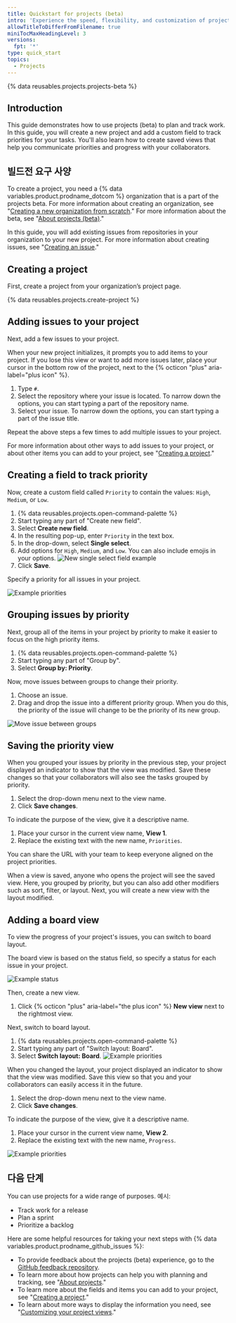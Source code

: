 ```yaml
---
title: Quickstart for projects (beta)
intro: 'Experience the speed, flexibility, and customization of projects (beta) by creating a project in this interactive guide.'
allowTitleToDifferFromFilename: true
miniTocMaxHeadingLevel: 3
versions:
  fpt: '*'
type: quick_start
topics:
  - Projects
---
```


{% data reusables.projects.projects-beta %}

## Introduction

This guide demonstrates how to use projects (beta) to plan and track work. In this guide, you will create a new project and add a custom field to track priorities for your tasks. You'll also learn how to create saved views that help you communicate priorities and progress with your collaborators.

## 빌드전 요구 사양

To create a project, you need a {% data variables.product.prodname_dotcom %} organization that is a part of the projects beta. For more information about creating an organization, see "[Creating a new organization from scratch](/organizations/collaborating-with-groups-in-organizations/creating-a-new-organization-from-scratch)." For more information about the beta, see "[About projects (beta)](/issues/trying-out-the-new-projects-experience/about-projects)."

In this guide, you will add existing issues from repositories in your organization to your new project. For more information about creating issues, see "[Creating an issue](/issues/tracking-your-work-with-issues/creating-an-issue)."

## Creating a project

First, create a project from your organization’s project page.

{% data reusables.projects.create-project %}

## Adding issues to your project

Next, add a few issues to your project.

When your new project initializes, it prompts you to add items to your project. If you lose this view or want to add more issues later, place your cursor in the bottom row of the project, next to the {% octicon "plus" aria-label="plus icon" %}.

1. Type `#`.
2. Select the repository where your issue is located. To narrow down the options, you can start typing a part of the repository name.
3. Select your issue. To narrow down the options, you can start typing a part of the issue title.

Repeat the above steps a few times to add multiple issues to your project.

For more information about other ways to add issues to your project, or about other items you can add to your project, see "[Creating a project](/issues/trying-out-the-new-projects-experience/creating-a-project#adding-items-to-your-project)."

## Creating a field to track priority

Now, create a custom field called `Priority` to contain the values: `High`, `Medium`, or `Low`.

1. {% data reusables.projects.open-command-palette %}
2. Start typing any part of "Create new field".
3. Select **Create new field**.
4. In the resulting pop-up, enter `Priority` in the text box.
5. In the drop-down, select **Single select**.
6. Add options for `High`, `Medium`, and `Low`. You can also include emojis in your options. ![New single select field example](/assets/images/help/projects/new-single-select-field.png)
7. Click **Save**.

Specify a priority for all issues in your project.

![Example priorities](/assets/images/help/projects/priority_example.png)

## Grouping issues by priority

Next, group all of the items in your project by priority to make it easier to focus on the high priority items.

1. {% data reusables.projects.open-command-palette %}
2. Start typing any part of "Group by".
3. Select **Group by: Priority**.

Now, move issues between groups to change their priority.

1. Choose an issue.
2. Drag and drop the issue into a different priority group. When you do this, the priority of the issue will change to be the priority of its new group.

![Move issue between groups](/assets/images/help/projects/move_between_group.gif)

## Saving the priority view

When you grouped your issues by priority in the previous step, your project displayed an indicator to show that the view was modified. Save these changes so that your collaborators will also see the tasks grouped by priority.

1. Select the drop-down menu next to the view name.
2. Click **Save changes**.

To indicate the purpose of the view, give it a descriptive name.

1. Place your cursor in the current view name, **View 1**.
2. Replace the existing text with the new name, `Priorities`.

You can share the URL with your team to keep everyone aligned on the project priorities.

When a view is saved, anyone who opens the project will see the saved view. Here, you grouped by priority, but you can also add other modifiers such as sort, filter, or layout. Next, you will create a new view with the layout modified.

## Adding a board view

To view the progress of your project's issues, you can switch to board layout.

The board view is based on the status field, so specify a status for each issue in your project.

![Example status](/assets/images/help/projects/status_example.png)

Then, create a new view.

1. Click {% octicon "plus" aria-label="the plus icon" %} **New view** next to the rightmost view.

Next, switch to board layout.

1. {% data reusables.projects.open-command-palette %}
2. Start typing any part of "Switch layout: Board".
3. Select **Switch layout: Board**. ![Example priorities](/assets/images/help/projects/example_board.png)

When you changed the layout, your project displayed an indicator to show that the view was modified. Save this view so that you and your collaborators can easily access it in the future.

1. Select the drop-down menu next to the view name.
2. Click **Save changes**.

To indicate the purpose of the view, give it a descriptive name.

1. Place your cursor in the current view name, **View 2**.
2. Replace the existing text with the new name, `Progress`.

![Example priorities](/assets/images/help/projects/project-view-switch.gif)

## 다음 단계

You can use projects for a wide range of purposes. 예시:

- Track work for a release
- Plan a sprint
- Prioritize a backlog

Here are some helpful resources for taking your next steps with {% data variables.product.prodname_github_issues %}:

- To provide feedback about the projects (beta) experience, go to the [GitHub feedback repository](https://github.com/github/feedback/discussions/categories/issues-feedback).
- To learn more about how projects can help you with planning and tracking, see "[About projects](/issues/trying-out-the-new-projects-experience/about-projects)."
- To learn more about the fields and items you can add to your project, see "[Creating a project](/issues/trying-out-the-new-projects-experience/creating-a-project)."
- To learn about more ways to display the information you need, see "[Customizing your project views](/issues/trying-out-the-new-projects-experience/customizing-your-project-views)."
